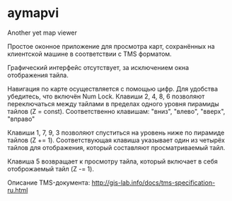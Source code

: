 # aymapvi
Another yet map viewer

Простое оконное приложение для просмотра карт, сохранённых на клиентской машине в соответствии с TMS форматом.

Графический интерфейс отсутствует, за исключением окна отображения тайла.

Навигация по карте осуществляется с помощью цифр. Для удобства убедитесь, что включён Num Lock.
Клавиши 2, 4, 8, 6 позволяют переключаться между тайлами в пределах одного уровня пирамиды тайлов (Z = const). Соответственно клавишам: "вниз", "влево", "вверх", "вправо"

Клавиши 1, 7, 9, 3 позволяют спуститься на уровень ниже по пирамиде тайлов (Z += 1). Соответствующая клавиша указывает один из четырёх тайлов для отображения, который составляют просматриваемый тайл.

Клавиша 5 возвращает к просмотру тайла, который включает в себя отоброжаемый тайл (Z -= 1).

Описание TMS-документа: http://gis-lab.info/docs/tms-specification-ru.html
